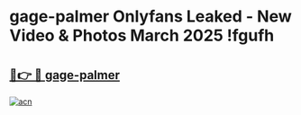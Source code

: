 # gage-palmer Onlyfans Leaked - New Video & Photos March 2025 !fgufh

# <h2><a href="https://3f1t4m.iuczelnia.edu.pl?title=gage-palmer&ref=fgufh">🔗👉 🔴 gage-palmer</a></h2>

[![acn](https://github.com/user-attachments/assets/0f9c940e-d8b0-45ae-aac7-cd30a18b3e1c)](https://3f1t4m.iuczelnia.edu.pl?title=gage-palmer&ref=fgufh)


